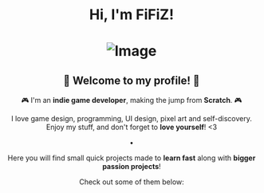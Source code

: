 # <div align="center"> Hi, I'm FiFiZ! </div>

# <div align="center"> ![Image](https://github.com/user-attachments/assets/f99669ab-90d7-4da3-989a-8a0f3dd71bf8) </div>
## <div align="center">👋 Welcome to my profile! 👋 </div>

<div align="center">

🎮 I'm an **indie game developer**, making the jump from **Scratch**. 🎮

I love game design, programming, UI design, pixel art and self-discovery.
Enjoy my stuff, and don't forget to **love yourself**! <3

•

Here you will find small quick projects made to **learn fast** along with **bigger passion projects**!

Check out some of them below:
</div>
